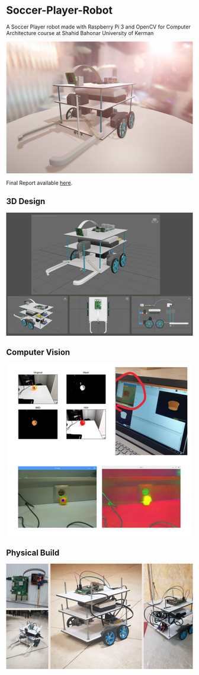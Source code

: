 # Soccer-Player-Robot
A Soccer Player robot made with Raspberry Pi 3 and OpenCV for Computer Architecture course at Shahid Bahonar University of Kerman

![thumbnail](https://github.com/Gholamrezadar/Soccer-Player-Robot/raw/main/thumbnail.jpg)

Final Report available [here](https://github.com/Gholamrezadar/Soccer-Player-Robot/blob/main/Report_SoccerRobot_RaspberryPi_3971.pdf).
## 3D Design
![design](https://github.com/Gholamrezadar/Soccer-Player-Robot/raw/main/design.jpg)

## Computer Vision
![CV](https://github.com/Gholamrezadar/Soccer-Player-Robot/raw/main/CV.jpg)

## Physical Build
![build](https://github.com/Gholamrezadar/Soccer-Player-Robot/raw/main/build.jpg)
